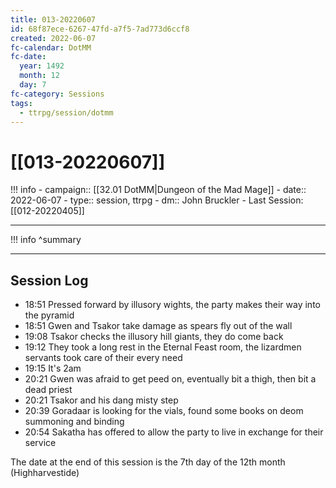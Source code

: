 ```yaml
---
title: 013-20220607
id: 68f87ece-6267-47fd-a7f5-7ad773d6ccf8
created: 2022-06-07
fc-calendar: DotMM
fc-date:
  year: 1492
  month: 12
  day: 7
fc-category: Sessions
tags:
  - ttrpg/session/dotmm
---
```


# [[013-20220607]]

!!! info
    - campaign:: [[32.01 DotMM|Dungeon of the Mad Mage]]
    - date:: 2022-06-07
    - type:: session, ttrpg
    - dm:: John Bruckler
    - Last Session: [[012-20220405]]


---

!!! info
    ^summary

---

## Session Log

- 18:51 Pressed forward by illusory wights, the party makes their way into the pyramid
- 18:51 Gwen and Tsakor take damage as spears fly out of the wall
- 19:08 Tsakor checks the illusory hill giants, they do come back
- 19:12 They took a long rest in the Eternal Feast room, the lizardmen servants took care of their every need
- 19:15 It's 2am
- 20:21 Gwen was afraid to get peed on, eventually bit a thigh, then bit a dead priest
- 20:21 Tsakor and his dang misty step
- 20:39 Goradaar is looking for the vials, found some books on deom summoning and binding
- 20:54 Sakatha has offered to allow the party to live in exchange for their service

The date at the end of this session is the 7th day of the 12th month (Highharvestide)
